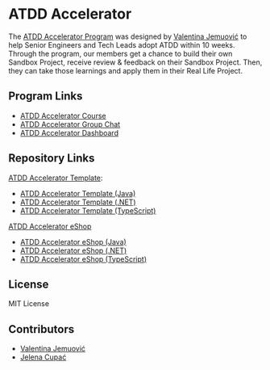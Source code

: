 # ATDD Accelerator

The [ATDD Accelerator Program](https://atdd-accelerator.optivem.com/) was designed by [Valentina Jemuović](https://www.linkedin.com/in/valentinajemuovic/) to help Senior Engineers and Tech Leads adopt ATDD within 10 weeks. Through the program, our members get a chance to build their own Sandbox Project, receive review & feedback on their Sandbox Project. Then, they can take those learnings and apply them in their Real Life Project.

## Program Links

- [ATDD Accelerator Course](https://optivem.thinkific.com/courses/take/atdd-accelerator)
- [ATDD Accelerator Group Chat](https://optivem.thinkific.com/communities/Q29tbXVuaXR5LTI4ODQ2Mg==/spaces/Q29tbXVuaXR5U3BhY2UtMzIzNjM1/)
- [ATDD Accelerator Dashboard](https://docs.google.com/spreadsheets/d/1XWrwzDTDSxFFzgjMvhqOrpA5Yh7bOZ87dtEnKHot-eM/edit?gid=0#gid=0)

## Repository Links

[ATDD Accelerator Template](https://github.com/optivem/atdd-accelerator-template):
- [ATDD Accelerator Template (Java)](https://github.com/optivem/atdd-accelerator-template-java)
- [ATDD Accelerator Template (.NET)](https://github.com/optivem/atdd-accelerator-template-dotnet)
- [ATDD Accelerator Template (TypeScript)](https://github.com/optivem/atdd-accelerator-template-typescript)

[ATDD Accelerator eShop](https://github.com/optivem/atdd-accelerator-eshop)
- [ATDD Accelerator eShop (Java)](https://github.com/optivem/atdd-accelerator-eshop-java)
- [ATDD Accelerator eShop (.NET)](https://github.com/optivem/atdd-accelerator-eshop-dotnet)
- [ATDD Accelerator eShop (TypeScript)](https://github.com/optivem/atdd-accelerator-eshop-typescript)

## License

MIT License

## Contributors

- [Valentina Jemuović](https://github.com/valentinajemuovic)
- [Jelena Cupać](https://github.com/jcupac)
